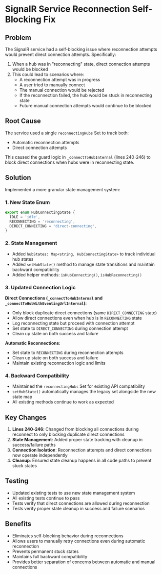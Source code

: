 # SignalR Service Reconnection Self-Blocking Fix

## Problem

The SignalR service had a self-blocking issue where reconnection attempts would prevent direct connection attempts. Specifically:

1. When a hub was in "reconnecting" state, direct connection attempts would be blocked
2. This could lead to scenarios where:
   - A reconnection attempt was in progress
   - A user tried to manually connect
   - The manual connection would be rejected
   - If the reconnection failed, the hub would be stuck in reconnecting state
   - Future manual connection attempts would continue to be blocked

## Root Cause

The service used a single `reconnectingHubs` Set to track both:
- Automatic reconnection attempts 
- Direct connection attempts

This caused the guard logic in `_connectToHubInternal` (lines 240-246) to block direct connections when hubs were in reconnecting state.

## Solution

Implemented a more granular state management system:

### 1. New State Enum

```typescript
export enum HubConnectingState {
  IDLE = 'idle',
  RECONNECTING = 'reconnecting', 
  DIRECT_CONNECTING = 'direct-connecting',
}
```

### 2. State Management

- Added `hubStates: Map<string, HubConnectingState>` to track individual hub states
- Added `setHubState()` method to manage state transitions and maintain backward compatibility
- Added helper methods: `isHubConnecting()`, `isHubReconnecting()`

### 3. Updated Connection Logic

**Direct Connections (`_connectToHubInternal` and `_connectToHubWithEventingUrlInternal`):**
- Only block duplicate direct connections (same `DIRECT_CONNECTING` state)
- Allow direct connections even when hub is in `RECONNECTING` state  
- Log reconnecting state but proceed with connection attempt
- Set state to `DIRECT_CONNECTING` during connection attempt
- Clean up state on both success and failure

**Automatic Reconnections:**
- Set state to `RECONNECTING` during reconnection attempts
- Clean up state on both success and failure
- Maintain existing reconnection logic and limits

### 4. Backward Compatibility

- Maintained the `reconnectingHubs` Set for existing API compatibility
- `setHubState()` automatically manages the legacy set alongside the new state map
- All existing methods continue to work as expected

## Key Changes

1. **Lines 240-246**: Changed from blocking all connections during reconnect to only blocking duplicate direct connections
2. **State Management**: Added proper state tracking with cleanup in success/failure paths
3. **Connection Isolation**: Reconnection attempts and direct connections now operate independently
4. **Cleanup**: Ensured state cleanup happens in all code paths to prevent stuck states

## Testing

- Updated existing tests to use new state management system
- All existing tests continue to pass
- Tests verify that direct connections are allowed during reconnection
- Tests verify proper state cleanup in success and failure scenarios

## Benefits

- Eliminates self-blocking behavior during reconnections
- Allows users to manually retry connections even during automatic reconnection
- Prevents permanent stuck states 
- Maintains full backward compatibility
- Provides better separation of concerns between automatic and manual connections
